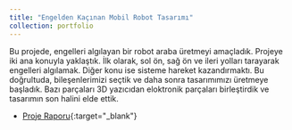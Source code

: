 ```yaml
---
title: "Engelden Kaçınan Mobil Robot Tasarımı"
collection: portfolio
---
```


Bu projede, engelleri algılayan bir robot araba üretmeyi amaçladık. Projeye iki ana konuyla yaklaştık. İlk olarak, sol ön, sağ ön ve ileri yolları tarayarak engelleri algılamak. Diğer konu ise sisteme hareket kazandırmaktı. Bu doğrultuda, bileşenlerimizi seçtik ve daha sonra tasarımımızı üretmeye başladık. Bazı parçaları 3D yazıcıdan eloktronik parçaları birleştirdik ve tasarımın son halini elde ettik.

  * [Proje Raporu](/files/Lab_Assignment3.pdf){:target="_blank"}
